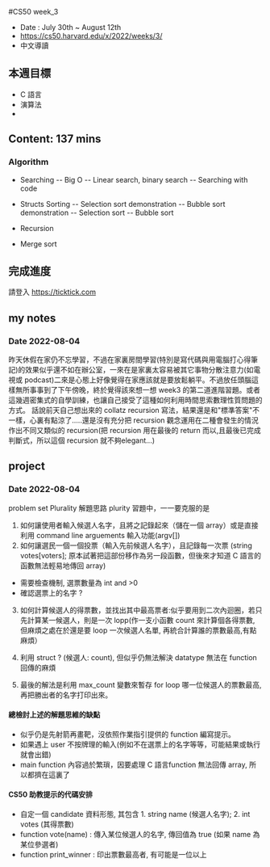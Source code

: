 #CS50 week_3
- Date : July 30th ~ August 12th
- https://cs50.harvard.edu/x/2022/weeks/3/
- 中文導讀

## 本週目標
- C 語言
- 演算法
- 

## Content:  137 mins
### Algorithm
- Searching
-- Big O
-- Linear search, binary search
-- Searching with code

- Structs Sorting
-- Selection sort demonstration
-- Bubble sort demonstration
-- Selection sort
-- Bubble sort

- Recursion
- Merge sort


## 完成進度
請登入 https://ticktick.com

## my notes
### Date 2022-08-04
昨天休假在家仍不忘學習，不過在家裏房間學習(特別是寫代碼與用電腦打心得筆記)的效果似乎還不如在辦公室，一來在是家裏太容易被其它事物分散注意力(如電視或 podcast)二來是心態上好像覺得在家應該就是要放鬆躺平。不過放任頭腦這樣無所事事到了下午傍晚，終於覺得該來想一想 week3 的第二道進階習題。或者這幾週密集式的自學訓練，也讓自己接受了這種如何利用時間思索數理性質問題的方式。
話說前天自己想出來的 collatz recursion 寫法，結果還是和"標準答案"不一樣，心裏有點涼了.....還是沒有充分把 recursion 觀念運用在二種會發生的情況作出不同又類似的 recursion(把 recursion 用在最後的 return 而以,且最後已完成判斷式，所以這個 recursion 就不夠elegant...)


## project
### Date 2022-08-04
problem set Plurality 解題思路
plurity 習題中，一一要克服的是
1. 如何讓使用者輸入候選人名字，且將之記錄起來（儲在一個 array）或是直接利用 command line arguements 輸入功能(argv[]) 
2. 如何讓選民一個一個投票（輸入先前候選人名字），且記錄每一次票 (string votes[voters]; 原本試著把這部份移作為另一段函數，但後來才知道 C 語言的函數無法輕易地傳回 array)
  - 需要檢查機制, 選票數量為 int and  >0
  - 確認選票上的名字 ?
  
3. 如何計算候選人的得票數，並找出其中最高票者:似乎要用到二次內迴圈，若只先計算某一候選人，則是一次 lopp(作一支小函數 count 來計算個各得票數, 但麻煩之處在於還是要 loop 一次候選人名單, 再統合計算誰的票數最高,有點麻煩）

4. 利用 struct ? (候選人: count), 但似乎仍無法解決 datatype 無法在 function 回傳的麻煩
5. 最後的解法是利用 max_count 變數來暫存 for loop 哪一位候選人的票數最高, 再把勝出者的名字打印出來。

#### 總檢討上述的解題思維的缺點
- 似乎仍是先射箭再畫靶，沒依照作業指引提供的 function 編寫提示。
- 如果遇上 user 不按牌理的輸入(例如不在選票上的名字等等，可能結果或執行就會出錯)
- main function 內容過於繁瑣，因要處理 C 語言function 無法回傳 array, 所以都擠在這裏了


#### CS50 助教提示的代碼安排
- 自定一個 candidate 資料形態, 其包含 1. string name (候選人名字); 2. int votes (其得票數)
- function vote(name) : 傳入某位候選人的名字, 傳回值為 true (如果 name 為某位參選者)
- function print_winner : 印出票數最高者, 有可能是一位以上 



